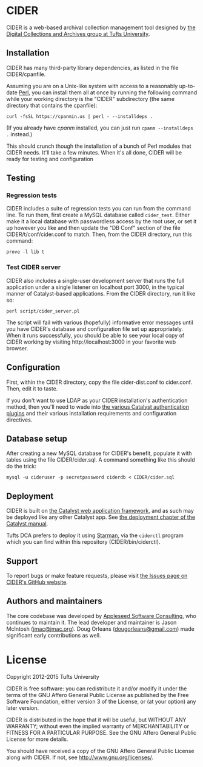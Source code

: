 # CIDER

CIDER is a web-based archival collection management tool designed by [the Digital Collections and Archives group at Tufts University](http://sites.tufts.edu/dca/).

## Installation

CIDER has many third-party library dependencies, as listed in the file CIDER/cpanfile. 

Assuming you are on a Unix-like system with access to a reasonably up-to-date [Perl](http://perl.org), you can install them all at once by running the following command while your working directory is the "CIDER" subdirectory (the same directory that contains the cpanfile):

    curl -fsSL https://cpanmin.us | perl - --installdeps .
    
(If you already have _cpanm_ installed, you can just run `cpanm --installdeps .` instead.)

This should crunch though the installation of a bunch of Perl modules that CIDER needs. It'll take a few minutes. When it's all done, CIDER will be ready for testing and configuration

## Testing

### Regression tests

CIDER includes a suite of regression tests you can run from the command line. To run them, first create a MySQL database called `cider_test`. Either make it a local database with passwordless access by the root user, or set it up however you like and then update the "DB Conf" section of the file CIDER/t/conf/cider.conf to match. Then, from the CIDER directory, run this command:

    prove -l lib t

### Test CIDER server

CIDER also includes a single-user development server that runs the full application under a single listener on localhost port 3000, in the typical manner of Catalyst-based applications. From the CIDER directory, run it like so:

    perl script/cider_server.pl
    
The script will fail with various (hopefully) informative error messages until you have CIDER's database and configuration file set up appropriately. When it runs successfully, you should be able to see your local copy of CIDER working by visiting http://localhost:3000 in your favorite web browser.

## Configuration

First, within the CIDER directory, copy the file cider-dist.conf to cider.conf. Then, edit it to taste. 

If you don't want to use LDAP as your CIDER installation's authentication method, then you'll need to wade into [the various Catalyst authentication plugins](https://metacpan.org/search?q=catalyst%20plugin%20authentication) and their various installation requirements and configuration directives.

## Database setup

After creating a new MySQL database for CIDER's benefit, populate it with tables using the file CIDER/cider.sql. A command something like this should do the trick:

    mysql -u cideruser -p secretpassword ciderdb < CIDER/cider.sql

## Deployment

CIDER is built on [the Catalyst web application framework](http://catalystframework.org), and as such may be deployed like any other Catalyst app. See [the deployment chapter of the Catalyst manual](https://metacpan.org/pod/distribution/Catalyst-Manual/lib/Catalyst/Manual/Deployment.pod).

Tufts DCA prefers to deploy it using [Starman](https://metacpan.org/pod/distribution/Starman/script/starman), via the `ciderctl` program which you can find within this repository (CIDER/bin/ciderctl).

## Support

To report bugs or make feature requests, please visit [the Issues page on CIDER's GitHub website](https://github.com/TuftsUniversity/cider/issues).

## Authors and maintainers

The core codebase was developed by [Appleseed Software Consulting](http://appleseed-sc.com), who continues to maintain it. The lead developer and maintainer is Jason McIntosh (jmac@jmac.org). Doug Orleans (dougorleans@gmail.com) made significant early contributions as well.

# License

Copyright 2012-2015 Tufts University
    
CIDER is free software: you can redistribute it and/or modify it
under the terms of the GNU Affero General Public License as
published by the Free Software Foundation, either version 3 of
the License, or (at your option) any later version.
    
CIDER is distributed in the hope that it will be useful, but
WITHOUT ANY WARRANTY; without even the implied warranty of
MERCHANTABILITY or FITNESS FOR A PARTICULAR PURPOSE.  See the GNU
Affero General Public License for more details.
    
You should have received a copy of the GNU Affero General Public
License along with CIDER.  If not, see
<http://www.gnu.org/licenses/>.
